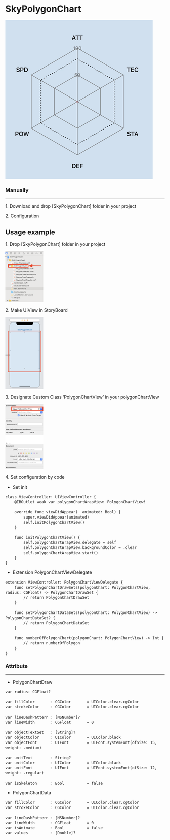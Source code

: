 # SkyPolygonChart

![pentagon_demo.gif](https://github.com/jinsky90/SkyPolygonChart/blob/master/Resource/pentagon_demo.gif)

### Manually

-------------

1\. Download and drop [SkyPolygonChart] folder in your project

2\. Configuration

Usage example
-------------

1\. Drop  [SkyPolygonChart] folder in your project

<img src='./Resource/1.png' width="120" /></a>

2\. Make UIView in StoryBoard

<img src='./Resource/2.png' width="120" /></a>

3\. Designate Custom Class ‘PolygonChartView’ in your polygonChartView

<img src='./Resource/3.png' width="120" /></a>

4\. Set configuration by code

- Set init

```
class ViewController: UIViewController {
    @IBOutlet weak var polygonChartWrapView: PolygonChartView!
    
    override func viewDidAppear(_ animated: Bool) {
        super.viewDidAppear(animated)
        self.initPolygonChartView()
    }
    
    func initPolygonChartView() {
        self.polygonChartWrapView.delegate = self
        self.polygonChartWrapView.backgroundColor = .clear
        self.polygonChartWrapView.start()
    }
}
```

- Extension PolygonChartViewDelegate
```
extension ViewController: PolygonChartViewDelegate {
    func setPolygonChartDrawSets(polygonChart: PolygonChartView, radius: CGFloat) -> PolygonChartDrawSet {
        // return PolygonChartDrawSet
    }
    
    func setPolygonChartDataSets(polygonChart: PolygonChartView) -> PolygonChartDataSet? {
        // return PolygonChartDataSet
    }
    
    func numberOfPolygonChart(polygonChart: PolygonChartView) -> Int {
        // return numberOfPolygon
    }
}
```

### Attribute

-------------

- PolygonChartDraw
```
var radius: CGFloat?

var fillColor       : CGColor       = UIColor.clear.cgColor
var strokeColor     : CGColor       = UIColor.clear.cgColor

var lineDashPattern : [NSNumber]?
var lineWidth       : CGFloat       = 0

var objectTextSet   : [String]?
var objectColor     : UIColor       = UIColor.black
var objectFont      : UIFont        = UIFont.systemFont(ofSize: 15, weight: .medium)

var unitText        : String?
var unitColor       : UIColor       = UIColor.black
var unitFont        : UIFont        = UIFont.systemFont(ofSize: 12, weight: .regular)

var isSkeleton      : Bool          = false
```

- PolygonChartData
```
var fillColor       : CGColor       = UIColor.clear.cgColor
var strokeColor     : CGColor       = UIColor.clear.cgColor

var lineDashPattern : [NSNumber]?
var lineWidth       : CGFloat       = 0
var isAnimate       : Bool          = false
var values          : [Double]?
```
